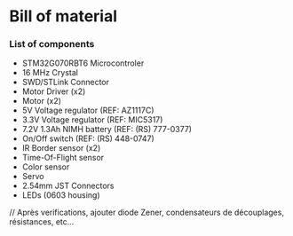 # Bill of material

### List of components
* STM32G070RBT6 Microcontroler
* 16 MHz Crystal
* SWD/STLink Connector
* Motor Driver (x2)
* Motor (x2)
* 5V Voltage regulator (REF: AZ1117C)
* 3.3V Voltage regulator (REF: MIC5317)
* 7.2V 1.3Ah NIMH battery (REF: (RS) 777-0377)
* On/Off switch (REF: (RS) 448-0747)
* IR Border sensor (x2)
* Time-Of-Flight sensor
* Color sensor
* Servo
* 2.54mm JST Connectors
* LEDs (0603 housing)

// Après verifications, ajouter diode Zener, condensateurs de découplages, résistances, etc... 
